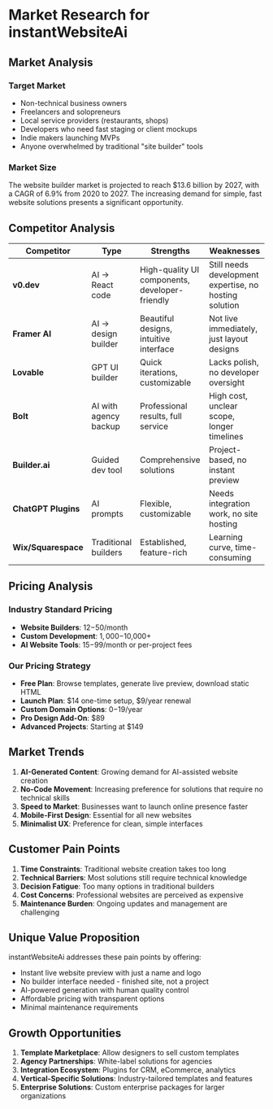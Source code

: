 # Market Research for instantWebsiteAi

## Market Analysis

### Target Market
- Non-technical business owners
- Freelancers and solopreneurs
- Local service providers (restaurants, shops)
- Developers who need fast staging or client mockups
- Indie makers launching MVPs
- Anyone overwhelmed by traditional "site builder" tools

### Market Size
The website builder market is projected to reach $13.6 billion by 2027, with a CAGR of 6.9% from 2020 to 2027. The increasing demand for simple, fast website solutions presents a significant opportunity.

## Competitor Analysis

| Competitor | Type | Strengths | Weaknesses |
|------------|------|-----------|------------|
| **v0.dev** | AI → React code | High-quality UI components, developer-friendly | Still needs development expertise, no hosting solution |
| **Framer AI** | AI → design builder | Beautiful designs, intuitive interface | Not live immediately, just layout designs |
| **Lovable** | GPT UI builder | Quick iterations, customizable | Lacks polish, no developer oversight |
| **Bolt** | AI with agency backup | Professional results, full service | High cost, unclear scope, longer timelines |
| **Builder.ai** | Guided dev tool | Comprehensive solutions | Project-based, no instant preview |
| **ChatGPT Plugins** | AI prompts | Flexible, customizable | Needs integration work, no site hosting |
| **Wix/Squarespace** | Traditional builders | Established, feature-rich | Learning curve, time-consuming |

## Pricing Analysis

### Industry Standard Pricing
- **Website Builders**: $12-$50/month
- **Custom Development**: $1,000-$10,000+
- **AI Website Tools**: $15-$99/month or per-project fees

### Our Pricing Strategy
- **Free Plan**: Browse templates, generate live preview, download static HTML
- **Launch Plan**: $14 one-time setup, $9/year renewal
- **Custom Domain Options**: $0-$19/year
- **Pro Design Add-On**: $89
- **Advanced Projects**: Starting at $149

## Market Trends

1. **AI-Generated Content**: Growing demand for AI-assisted website creation
2. **No-Code Movement**: Increasing preference for solutions that require no technical skills
3. **Speed to Market**: Businesses want to launch online presence faster
4. **Mobile-First Design**: Essential for all new websites
5. **Minimalist UX**: Preference for clean, simple interfaces

## Customer Pain Points

1. **Time Constraints**: Traditional website creation takes too long
2. **Technical Barriers**: Most solutions still require technical knowledge
3. **Decision Fatigue**: Too many options in traditional builders
4. **Cost Concerns**: Professional websites are perceived as expensive
5. **Maintenance Burden**: Ongoing updates and management are challenging

## Unique Value Proposition

instantWebsiteAi addresses these pain points by offering:
- Instant live website preview with just a name and logo
- No builder interface needed - finished site, not a project
- AI-powered generation with human quality control
- Affordable pricing with transparent options
- Minimal maintenance requirements

## Growth Opportunities

1. **Template Marketplace**: Allow designers to sell custom templates
2. **Agency Partnerships**: White-label solutions for agencies
3. **Integration Ecosystem**: Plugins for CRM, eCommerce, analytics
4. **Vertical-Specific Solutions**: Industry-tailored templates and features
5. **Enterprise Solutions**: Custom enterprise packages for larger organizations
